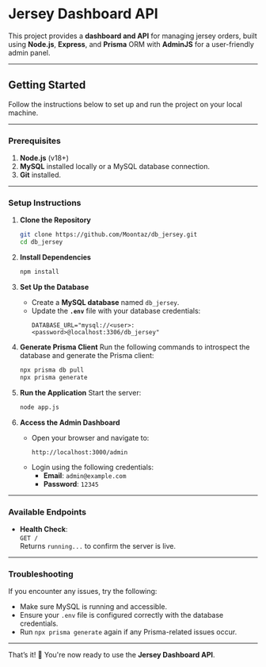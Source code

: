 # **Jersey Dashboard API**

This project provides a **dashboard and API** for managing jersey orders, built using **Node.js**, **Express**, and **Prisma** ORM with **AdminJS** for a user-friendly admin panel.

---

## **Getting Started**

Follow the instructions below to set up and run the project on your local machine.

---

### **Prerequisites**
1. **Node.js** (v18+)
2. **MySQL** installed locally or a MySQL database connection.
3. **Git** installed.

---

### **Setup Instructions**

1. **Clone the Repository**
   ```bash
   git clone https://github.com/Moontaz/db_jersey.git
   cd db_jersey
   ```

2. **Install Dependencies**
   ```bash
   npm install
   ```

3. **Set Up the Database**
   - Create a **MySQL database** named `db_jersey`.
   - Update the **`.env`** file with your database credentials:
     ```
     DATABASE_URL="mysql://<user>:<password>@localhost:3306/db_jersey"
     ```

4. **Generate Prisma Client**
   Run the following commands to introspect the database and generate the Prisma client:
   ```bash
   npx prisma db pull
   npx prisma generate
   ```

5. **Run the Application**
   Start the server:
   ```bash
   node app.js
   ```

6. **Access the Admin Dashboard**
   - Open your browser and navigate to:
     ```
     http://localhost:3000/admin
     ```
   - Login using the following credentials:
     - **Email**: `admin@example.com`
     - **Password**: `12345`

---

### **Available Endpoints**
- **Health Check**:  
  `GET /`  
  Returns `running...` to confirm the server is live.

---

### **Troubleshooting**
If you encounter any issues, try the following:
- Make sure MySQL is running and accessible.
- Ensure your `.env` file is configured correctly with the database credentials.
- Run `npx prisma generate` again if any Prisma-related issues occur.

---

That’s it! 🎉 You're now ready to use the **Jersey Dashboard API**.
